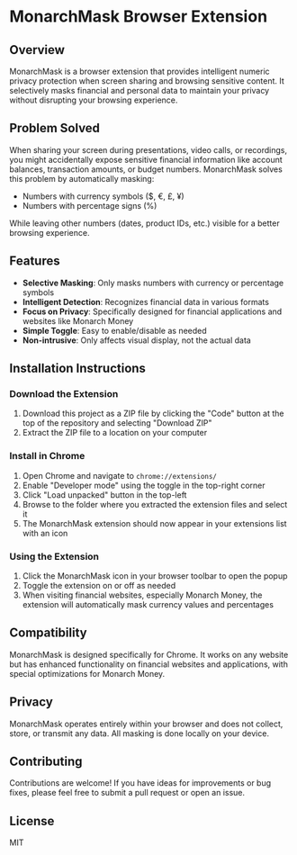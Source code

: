 # MonarchMask Browser Extension

## Overview
MonarchMask is a browser extension that provides intelligent numeric privacy protection when screen sharing and browsing sensitive content. It selectively masks financial and personal data to maintain your privacy without disrupting your browsing experience.

## Problem Solved
When sharing your screen during presentations, video calls, or recordings, you might accidentally expose sensitive financial information like account balances, transaction amounts, or budget numbers. MonarchMask solves this problem by automatically masking:

- Numbers with currency symbols ($, €, £, ¥)
- Numbers with percentage signs (%)

While leaving other numbers (dates, product IDs, etc.) visible for a better browsing experience.

## Features
- **Selective Masking**: Only masks numbers with currency or percentage symbols
- **Intelligent Detection**: Recognizes financial data in various formats
- **Focus on Privacy**: Specifically designed for financial applications and websites like Monarch Money
- **Simple Toggle**: Easy to enable/disable as needed
- **Non-intrusive**: Only affects visual display, not the actual data

## Installation Instructions

### Download the Extension
1. Download this project as a ZIP file by clicking the "Code" button at the top of the repository and selecting "Download ZIP"
2. Extract the ZIP file to a location on your computer

### Install in Chrome
1. Open Chrome and navigate to `chrome://extensions/`
2. Enable "Developer mode" using the toggle in the top-right corner
3. Click "Load unpacked" button in the top-left
4. Browse to the folder where you extracted the extension files and select it
5. The MonarchMask extension should now appear in your extensions list with an icon

### Using the Extension
1. Click the MonarchMask icon in your browser toolbar to open the popup
2. Toggle the extension on or off as needed
3. When visiting financial websites, especially Monarch Money, the extension will automatically mask currency values and percentages

## Compatibility
MonarchMask is designed specifically for Chrome. It works on any website but has enhanced functionality on financial websites and applications, with special optimizations for Monarch Money.

## Privacy
MonarchMask operates entirely within your browser and does not collect, store, or transmit any data. All masking is done locally on your device.

## Contributing
Contributions are welcome! If you have ideas for improvements or bug fixes, please feel free to submit a pull request or open an issue.

## License
MIT